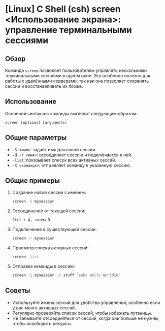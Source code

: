 # [Linux] C Shell (csh) screen <Использование экрана>: управление терминальными сессиями

## Обзор
Команда `screen` позволяет пользователям управлять несколькими терминальными сессиями в одном окне. Это особенно полезно для работы с удалёнными серверами, так как она позволяет сохранять сессии и восстанавливать их позже.

## Использование
Основной синтаксис команды выглядит следующим образом:
```
screen [options] [arguments]
```

## Общие параметры
- `-S <имя>`: задаёт имя для новой сессии.
- `-d -r <имя>`: отсоединяет сессию и подключается к ней.
- `-list`: показывает список всех активных сессий.
- `-X <команда>`: отправляет команду в указанную сессию.

## Общие примеры
1. Создание новой сессии с именем:
   ```bash
   screen -S mysession
   ```

2. Отсоединение от текущей сессии:
   ```bash
   Ctrl + A, затем D
   ```

3. Подключение к существующей сессии:
   ```bash
   screen -r mysession
   ```

4. Просмотр списка активных сессий:
   ```bash
   screen -list
   ```

5. Отправка команды в сессию:
   ```bash
   screen -S mysession -X stuff "echo Hello World\n"
   ```

## Советы
- Используйте имена сессий для удобства управления, особенно если у вас много активных сессий.
- Регулярно проверяйте список сессий, чтобы избежать путаницы.
- Не забывайте отсоединяться от сессий, когда они больше не нужны, чтобы освободить ресурсы.